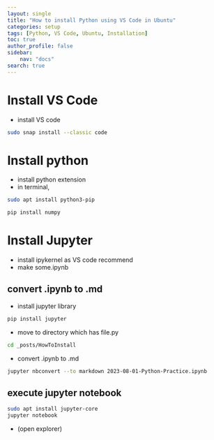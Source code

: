 ```yaml
---
layout: single
title: "How to install Python using VS Code in Ubuntu"
categories: setup
tags: [Python, VS Code, Ubuntu, Installation]
toc: true
author_profile: false
sidebar:
    nav: "docs"
search: true
---
```

# Install VS Code
- install VS code
```bash
sudo snap install --classic code
```
# Install python
- install python extension
- in terminal,
```bash
sudo apt install python3-pip
```
```bash
pip install numpy
```
# Install Jupyter
- install ipykernel as VS code recommend
- make some.ipynb
## convert .ipynb to .md
- install jupyter library
```bash
pip install jupyter
```
- move to directory which has file.py
```bash
cd _posts/HowToInstall
```
- convert .ipynb to .md
```bash
jupyter nbconvert --to markdown 2023-08-01-Python-Practice.ipynb
```

## execute jupyter notebook
```bash
sudo apt install jupyter-core
jupyter notebook
```
- (open explorer)